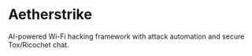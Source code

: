 # Aetherstrike
AI-powered Wi-Fi hacking framework with attack automation and secure Tox/Ricochet chat.
